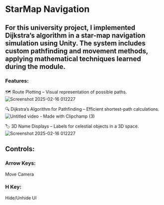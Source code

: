 # StarMap Navigation

## For this university project, I implemented Dijkstra’s algorithm in a star-map navigation simulation using Unity. The system includes custom pathfinding and movement methods, applying mathematical techniques learned during the module.

### Features:<br/>
🗺️ Route Plotting – Visual representation of possible paths.<br/>
![Screenshot 2025-02-16 012227](https://github.com/user-attachments/assets/32bcaed7-b8a1-46fd-8afc-bb795b2d12b7)<br/>

🔍 Dijkstra’s Algorithm for Pathfinding – Efficient shortest-path calculations.<br/>
![Untitled video - Made with Clipchamp (3)](https://github.com/user-attachments/assets/1357fb99-df19-4f71-b75d-9216ff7c11d0)<br/>

🏷️ 3D Name Displays – Labels for celestial objects in a 3D space.<br/>
![Screenshot 2025-02-16 012227](https://github.com/user-attachments/assets/dc64cb19-ad3a-4820-af5e-eb22a384c7ad)<br/>

## Controls:<br/>
### Arrow Keys:
Move Camera<br/>
### H Key:
Hide/Unhide UI<br/>

